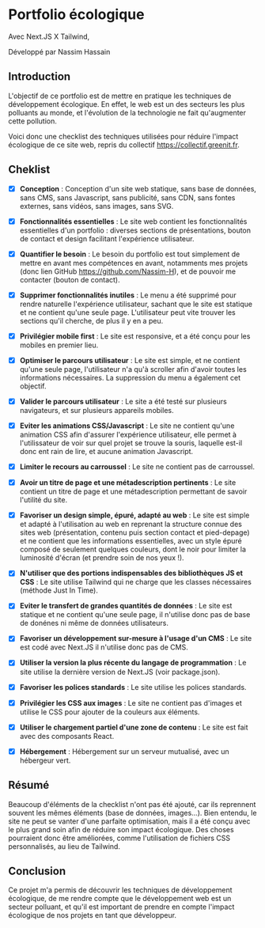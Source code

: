 
# Portfolio écologique 
Avec Next.JS X Tailwind, 

Développé par Nassim Hassain

## Introduction
L'objectif de ce portfolio est de mettre en pratique les techniques de développement écologique. 
En effet, le web est un des secteurs les plus polluants au monde, et l'évolution de la technologie ne fait qu'augmenter cette pollution.

Voici donc une checklist des techniques utilisées pour réduire l'impact écologique de ce site web, repris du collectif https://collectif.greenit.fr.

## Cheklist
- [x] **Conception** : Conception d'un site web statique, sans base de données, sans CMS, sans Javascript, sans publicité, sans CDN, sans fontes externes, sans vidéos,  sans images, sans SVG.


- [x] **Fonctionnalités essentielles** : Le site web contient les fonctionnalités essentielles d'un portfolio : diverses sections de présentations, bouton de contact et design facilitant l'expérience utilisateur.


- [x] **Quantifier le besoin** : Le besoin du portfolio est tout simplement de mettre en avant mes compétences en avant, notamments mes projets (donc lien GitHub https://github.com/Nassim-H), et de pouvoir me contacter (bouton de contact).


- [x] **Supprimer fonctionnalités inutiles** : Le menu a été supprimé pour rendre naturelle l'expérience utilisateur, sachant que le site est statique et ne contient qu'une seule page. L'utilisateur peut vite trouver les sections qu'il cherche, de plus il y en a peu.


- [x] **Privilégier mobile first** : Le site est responsive, et a été conçu pour les mobiles en premier lieu.


- [x] **Optimiser le parcours utilisateur** : Le site est simple, et ne contient qu'une seule page, l'utilisateur n'a qu'à scroller afin d'avoir toutes les informations nécessaires. La suppression du menu a également cet objectif.


- [x] **Valider le parcours utilisateur** : Le site a été testé sur plusieurs navigateurs, et sur plusieurs appareils mobiles.


- [x] **Eviter les animations CSS/Javascript** : Le site ne contient qu'une animation CSS afin d'assurer l'expérience utilisateur, elle permet à l'utilissateur de voir sur quel projet se trouve la souris, laquelle est-il donc ent rain de lire, et aucune animation Javascript.


- [x] **Limiter le recours au carroussel** : Le site ne contient pas de carroussel.


- [x] **Avoir un titre de page et une métadescription pertinents** : Le site contient un titre de page et une métadescription permettant de savoir l'utilité du site.


- [x] **Favoriser un design simple, épuré, adapté au web** : Le site est simple et adapté à l'utilisation au web en reprenant la structure connue des sites web (présentation, contenu puis section contact et pied-depage) et ne contient que les informations essentielles, avec un style épuré composé de seulement quelques couleurs, dont le noir pour limiter la luminosité d'écran (et prendre soin de nos yeux !).


- [x] **N'utiliser que des portions indispensables des bibliothèques JS et CSS** : Le site utilise Tailwind qui ne charge que les classes nécessaires (méthode Just In Time).


- [x] **Eviter le transfert de grandes quantités de données** : Le site est statique et ne contient qu'une seule page, il n'utilise donc pas de base de donénes ni même de données utilisateurs.


- [x] **Favoriser un développement sur-mesure à l'usage d'un CMS** : Le site est codé avec Next.JS il n'utilise donc pas de CMS. 


- [x] **Utiliser la version la plus récente du langage de programmation** : Le site utilise la dernière version de Next.JS (voir package.json).


- [x] **Favoriser les polices standards** : Le site utilise les polices standards.


- [x] **Privilégier les CSS aux images** : Le site ne contient pas d'images et utilise le CSS pour ajouter de la couleurs aux éléments.


- [x] **Utiliser le chargement partiel d'une zone de contenu** : Le site est fait avec des composants React.


- [x] **Hébergement** : Hébergement sur un serveur mutualisé, avec un hébergeur vert.

## Résumé
Beaucoup d'éléments de la checklist n'ont pas été ajouté, car ils reprennent souvent les mêmes éléments (base de données, images...). 
Bien entendu, le site ne peut se vanter d'une parfaite optimisation, mais il a été conçu avec le plus grand soin afin de réduire son impact écologique.
Des choses pourraient donc être améliorées, comme l'utilisation de fichiers CSS personnalisés, au lieu de Tailwind.

## Conclusion
Ce projet m'a permis de découvrir les techniques de développement écologique, de me rendre compte que le développement web est un secteur polluant, et qu'il est important de prendre en compte l'impact écologique de nos projets en tant que développeur.